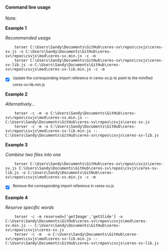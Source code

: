 #### Command line usage

Note:

**Example 1**

*Recommended usage*

        terser C:\Users\Sandy\Documents\GitHub\ceres-sv\repos\csvjs\ceres-sv.js -o C:\Users\Sandy\Documents\GitHub\ceres-sv\repos\csvjs\mod\ceres-sv.min.js -c -m
        terser C:\Users\Sandy\Documents\GitHub\ceres-sv\repos\csvjs\ceres-sv-lib.js -o C:\Users\Sandy\Documents\GitHub\ceres-sv\repos\csvjs\mod\ceres-sv-lib.min.js -c -m

- [x] <sup>Update the corresponding import reference in ceres-sv.js to point to the minified ceres-sv-lib.min.js</sup>

**Example 2**

*Alternatively...*

        terser -c -m -o C:\Users\Sandy\Documents\GitHub\ceres-sv\repos\csvjs\mod\ceres-sv.min.js -- C:\Users\Sandy\Documents\GitHub\ceres-sv\repos\csvjs\ceres-sv.js
        terser -c -m -o C:\Users\Sandy\Documents\GitHub\ceres-sv\repos\csvjs\mod\ceres-sv-lib.min.js -- C:\Users\Sandy\Documents\GitHub\ceres-sv\repos\csvjs\ceres-sv-lib.js

**Example 3**

*Combine two files into one*

        terser C:\Users\Sandy\Documents\GitHub\ceres-sv\repos\csvjs\ceres-sv.js C:\Users\Sandy\Documents\GitHub\ceres-sv\repos\csvjs\ceres-sv-lib.js -o C:\Users\Sandy\Documents\GitHub\ceres-sv\repos\csvjs\mod\ceres-sv.min.js -c -m

- [x] <sup>Remove the corresponding import reference in ceres-sv.js</sup>

**Example 4**

*Reserve specific words*

        terser -c -m reserved=['getImage','getSlide'] -o C:\Users\Sandy\Documents\GitHub\ceres-sv\repos\csvjs\mod\ceres-sv.min.js -- C:\Users\Sandy\Documents\GitHub\ceres-sv\repos\csvjs\ceres-sv.js
        terser -c -m  -o C:\Users\Sandy\Documents\GitHub\ceres-sv\repos\csvjs\mod\ceres-sv-lib.min.js -- C:\Users\Sandy\Documents\GitHub\ceres-sv\repos\csvjs\ceres-sv-lib.js

